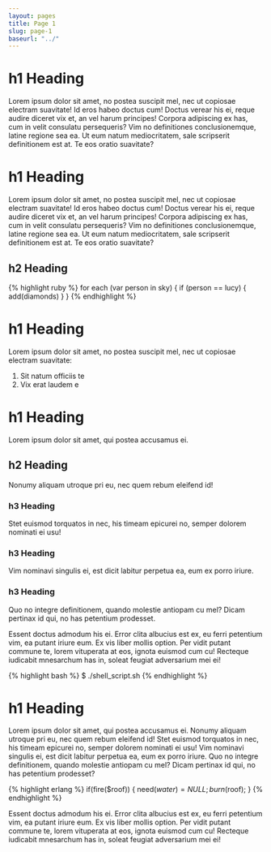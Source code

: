 ```yaml
---
layout: pages
title: Page 1
slug: page-1
baseurl: "../"
---
```


# h1 Heading

Lorem ipsum dolor sit amet, no postea suscipit mel, nec ut copiosae electram suavitate! Id eros habeo doctus cum! Doctus verear his ei, reque audire diceret vix et, an vel harum principes! Corpora adipiscing ex has, cum in velit consulatu persequeris? Vim no definitiones conclusionemque, latine regione sea ea. Ut eum natum mediocritatem, sale scripserit definitionem est at. Te eos oratio suavitate?

# h1 Heading

Lorem ipsum dolor sit amet, no postea suscipit mel, nec ut copiosae electram suavitate! Id eros habeo doctus cum! Doctus verear his ei, reque audire diceret vix et, an vel harum principes! Corpora adipiscing ex has, cum in velit consulatu persequeris? Vim no definitiones conclusionemque, latine regione sea ea. Ut eum natum mediocritatem, sale scripserit definitionem est at. Te eos oratio suavitate?

## h2 Heading

{% highlight ruby %}
for each (var person in sky) { if (person == lucy) { add(diamonds) } }
{% endhighlight %}

# h1 Heading

Lorem ipsum dolor sit amet, no postea suscipit mel, nec ut copiosae electram suavitate:

1. Sit natum officiis te
2. Vix erat laudem e

# h1 Heading

Lorem ipsum dolor sit amet, qui postea accusamus ei. 

## h2 Heading

Nonumy aliquam utroque pri eu, nec quem rebum eleifend id!

### h3 Heading

Stet euismod torquatos in nec, his timeam epicurei no, semper dolorem nominati ei usu!

### h3 Heading

Vim nominavi singulis ei, est dicit labitur perpetua ea, eum ex porro iriure.

### h3 Heading

Quo no integre definitionem, quando molestie antiopam cu mel? Dicam pertinax id qui, no has petentium prodesset.

Essent doctus admodum his ei. Error clita albucius est ex, eu ferri petentium vim, ea putant iriure eum. Ex vis liber mollis option. Per vidit putant commune te, lorem vituperata at eos, ignota euismod cum cu! Recteque iudicabit mnesarchum has in, soleat feugiat adversarium mei ei!

{% highlight bash %}
$ ./shell_script.sh
{% endhighlight %}

# h1 Heading

Lorem ipsum dolor sit amet, qui postea accusamus ei. Nonumy aliquam utroque pri eu, nec quem rebum eleifend id! Stet euismod torquatos in nec, his timeam epicurei no, semper dolorem nominati ei usu! Vim nominavi singulis ei, est dicit labitur perpetua ea, eum ex porro iriure. Quo no integre definitionem, quando molestie antiopam cu mel? Dicam pertinax id qui, no has petentium prodesset?

{% highlight erlang %}
if(fire($roof)) {
  need($water)=NULL;
  burn($roof);
}
{% endhighlight %}

Essent doctus admodum his ei. Error clita albucius est ex, eu ferri petentium vim, ea putant iriure eum. Ex vis liber mollis option. Per vidit putant commune te, lorem vituperata at eos, ignota euismod cum cu! Recteque iudicabit mnesarchum has in, soleat feugiat adversarium mei ei!
